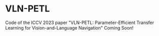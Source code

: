 # VLN-PETL
Code of the ICCV 2023 paper "VLN-PETL: Parameter-Efficient Transfer Learning for Vision-and-Language Navigation"
Coming Soon!
